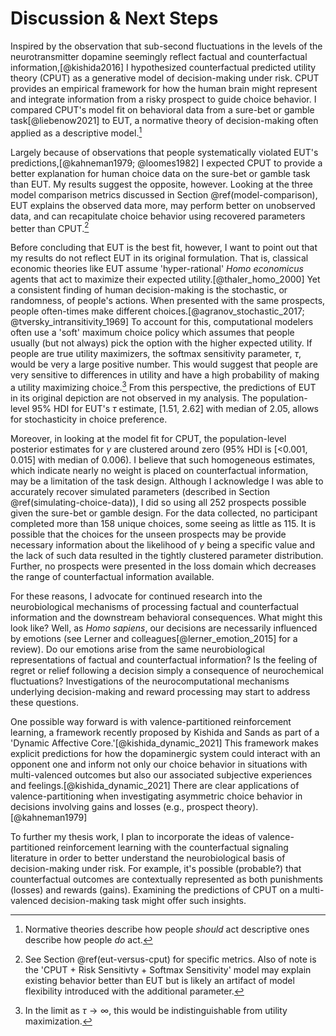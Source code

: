 # Discussion & Next Steps



Inspired by the observation that sub-second fluctuations in the levels of the neurotransmitter dopamine seemingly reflect factual and counterfactual information,[@kishida2016] I hypothesized counterfactual predicted utility theory (CPUT) as a generative model of decision-making under risk. CPUT provides an empirical framework for how the human brain might represent and integrate information from a risky prospect to guide choice behavior. I compared CPUT's model fit on behavioral data from a sure-bet or gamble task[@liebenow2021] to EUT, a normative theory of decision-making often applied as a descriptive model.[^discussion-1]

[^discussion-1]: Normative theories describe how people *should* act descriptive ones describe how people *do* act.

Largely because of observations that people systematically violated EUT's predictions,[@kahneman1979; @loomes1982] I expected CPUT to provide a better explanation for human choice data on the sure-bet or gamble task than EUT. My results suggest the opposite, however. Looking at the three model comparison metrics discussed in Section \@ref(model-comparison), EUT explains the observed data more, may perform better on unobserved data, and can recapitulate choice behavior using recovered parameters better than CPUT.[^discussion-2] 

[^discussion-2]: See Section \@ref(eut-versus-cput) for specific metrics. Also of note is the 'CPUT + Risk Sensitivty + Softmax Sensitivity' model may explain existing behavior better than EUT but is likely an artifact of model flexibility introduced with the additional parameter.

Before concluding that EUT is the best fit, however, I want to point out that my results do not reflect EUT in its original formulation. That is, classical economic theories like EUT assume 'hyper-rational' *Homo economicus* agents that act to maximize their expected utility.[@thaler_homo_2000] Yet a consistent finding of human decision-making is the stochastic, or randomness, of people's actions. When presented with the same prospects, people often-times make different choices.[@agranov_stochastic_2017; @tversky_intransitivity_1969] To account for this, computational modelers often use a 'soft' maximum choice policy which assumes that people usually (but not always) pick the option with the higher expected utility. If people are true utility maximizers, the softmax sensitivity parameter, $\tau$, would be very a large positive number. This would suggest that people are very sensitive to differences in utility and have a high probability of making a utility maximizing choice.[^discussion-3] From this perspective, the predictions of EUT in its original depiction are not observed in my analysis. The population-level 95% HDI for EUT's $\tau$ estimate, [1.51, 2.62] with median of 2.05, allows for stochasticity in choice preference. 

[^discussion-3]: In the limit as $\tau \rightarrow \infty$, this would be indistinguishable from utility maximization.

Moreover, in looking at the model fit for CPUT, the population-level posterior estimates for $\gamma$ are clustered around zero (95% HDI is [<0.001, 0.015] with median of 0.006). I believe that such homogeneous estimates, which indicate nearly no weight is placed on counterfactual information, may be a limitation of the task design. Although I acknowledge I was able to accurately recover simulated parameters (described in Section \@ref(simulating-choice-data)), I did so using all 252 prospects possible given the sure-bet or gamble design. For the data collected, no participant completed more than 158 unique choices, some seeing as little as 115. It is possible that the choices for the unseen prospects may be provide necessary information about the likelihood of $\gamma$ being a specific value and the lack of such data resulted in the tightly clustered parameter distribution. Further, no prospects were presented in the loss domain which decreases the range of counterfactual information available. 

For these reasons, I advocate for continued research into the neurobiological mechanisms of processing factual and counterfactual information and the downstream behavioral consequences. What might this look like? Well, as *Homo sapiens*,  our decisions are necessarily influenced by emotions (see Lerner and colleagues[@lerner_emotion_2015] for a review). Do our emotions arise from the same neurobiological representations of factual and counterfactual information? Is the feeling of regret or relief following a decision simply a consequence of neurochemical fluctuations? Investigations of the neurocomputational mechanisms underlying decision-making and reward processing may start to address these questions.

One possible way forward is with valence-partitioned reinforcement learning, a framework recently proposed by Kishida and Sands as part of a 'Dynamic Affective Core.'[@kishida_dynamic_2021] This framework makes explicit predictions for how the dopaminergic system could interact with an opponent one and inform not only our choice behavior in situations with multi-valenced outcomes but also our associated subjective experiences and feelings.[@kishida_dynamic_2021] There are clear applications of valence-partitioning when investigating asymmetric choice behavior in decisions involving gains and losses (e.g., prospect theory).[@kahneman1979] 

To further my thesis work, I plan to incorporate the ideas of valence-partitioned reinforcement learning with the counterfactual signaling literature in order to better understand the neurobiological basis of decision-making under risk. For example, it's possible (probable?) that counterfactual outcomes are contextually represented as both punishments (losses) and rewards (gains). Examining the predictions of CPUT on a multi-valenced decision-making task might offer such insights.


